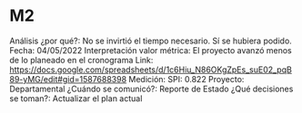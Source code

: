# M2

Análisis ¿por qué?: No se invirtió el tiempo necesario. Sí se hubiera podido.
Fecha: 04/05/2022
Interpretación valor métrica: El proyecto avanzó menos de lo planeado en el cronograma
Link: https://docs.google.com/spreadsheets/d/1c6Hiu_N86OKgZpEs_suE02_pqB89-yMG/edit#gid=1587688398
Medición: SPI: 0.822
Proyecto: Departamental
¿Cuándo se comunicó?: Reporte de Estado
¿Qué decisiones se toman?: Actualizar el plan actual